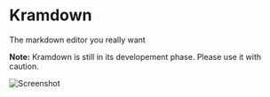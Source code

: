 Kramdown
========

The markdown editor you really want

**Note:** Kramdown is still in its developement phase. Please use it with caution.

![Screenshot](https://s3-us-west-2.amazonaws.com/github.whoisandie.com/kramdown-initial.png)